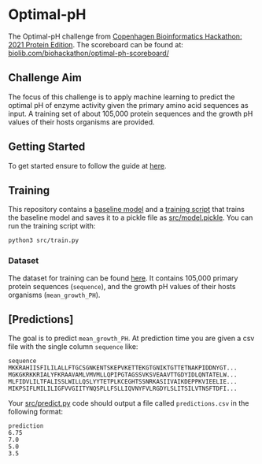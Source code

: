 # Optimal-pH

The Optimal-pH challenge from [Copenhagen Bioinformatics Hackathon: 2021 Protein Edition](https://biohackathon.dk). The
scoreboard can be found
at: [biolib.com/biohackathon/optimal-ph-scoreboard/](https://biolib.com/biohackathon/optimal-ph-scoreboard/)

## Challenge Aim

The focus of this challenge is to apply machine learning to predict the optimal pH of enzyme activity given the primary
amino acid sequences as input. A training set of about 105,000 protein sequences and the growth pH values of their hosts
organisms are provided.

## Getting Started

To get started ensure to follow the guide
at [here](https://www.notion.so/Benchmarking-System-46bfaeea0119490cb611688b493c589a).

## Training

This repository contains a [baseline model](src/model.py) and a [training script](src/train.py) that trains the baseline
model and saves it to a pickle file as [src/model.pickle](src/model.py). You can run the training script with:

```bash
python3 src/train.py
```

### Dataset

The dataset for training can be found [here](data/train_set.csv). It contains 105,000 primary protein
sequences (`sequence`), and the growth pH values of their hosts organisms (`mean_growth_PH`).

## [Predictions]

The goal is to predict `mean_growth_PH`. At prediction time you are given a csv file with the single column `sequence`
like:

```csv
sequence
MKKRAHIISFILILALLFTGCSGNKENTSKEPVKETTEKGTGNIKTGTTETNAKPIDDNYGT...
MGKGKRKKRIALYFKRAAVAMLVMVMLLQPIPGTAGSSVKSVEAAVTTGDYIDLQNTATELW...
MLFIDVLILTFALISSLWILLQSLYYTETPLKCEGHTSSNRKASIIVAIKDEPPKVIEELIE...
MIKPSIFLMILILIGFVVGIITYNQSPLLFSLLIQVNYFVLRGDYLSLITSILVTNSFTDFI...
```

Your [src/predict.py](src/predict.py) code should output a file called `predictions.csv` in the following format:

```
prediction
6.75
7.0
5.0
3.5
```
